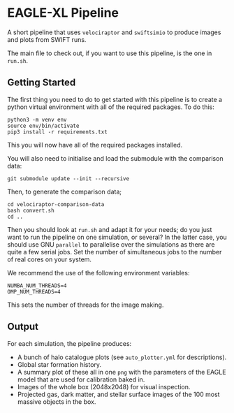 EAGLE-XL Pipeline
=================

A short pipeline that uses `velociraptor` and `swiftsimio`
to produce images and plots from SWIFT runs.

The main file to check out, if you want to use this pipeline, is
the one in `run.sh`.

Getting Started
---------------

The first thing you need to do to get started with this pipeline
is to create a python virtual environment with all of the required
packages. To do this:

```
python3 -m venv env
source env/bin/activate
pip3 install -r requirements.txt
```

This you will now have all of the required packages installed.

You will also need to initialise and load the submodule with the
comparison data:

```
git submodule update --init --recursive
```

Then, to generate the comparison data;

```
cd velociraptor-comparison-data
bash convert.sh
cd ..
```

Then you should look at `run.sh` and adapt it for your needs;
do you just want to run the pipeline on one simulation, or several?
In the latter case, you should use GNU `parallel` to parallelise
over the simulations as there are quite a few serial jobs. Set
the number of simultaneous jobs to the number of real cores
on your system.

We recommend the use of the following environment variables:
```
NUMBA_NUM_THREADS=4
OMP_NUM_THREADS=4
```
This sets the number of threads for the image making.


Output
------

For each simulation, the pipeline produces:
+ A bunch of halo catalogue plots (see `auto_plotter.yml` for
  descriptions).
+ Global star formation history.
+ A summary plot of these all in one `png` with the parameters
  of the EAGLE model that are used for calibration baked in.
+ Images of the whole box (2048x2048) for visual inspection.
+ Projected gas, dark matter, and stellar surface images of
  the 100 most massive objects in the box.

